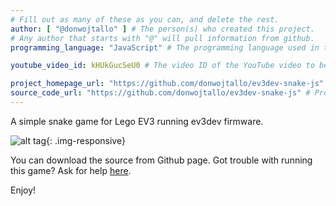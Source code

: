 ```yaml
---
# Fill out as many of these as you can, and delete the rest.
author: [ "@donwojtallo" ] # The person(s) who created this project. 
# Any author that starts with "@" will pull information from github.
programming_language: "JavaScript" # The programming language used in this project

youtube_video_id: kHUkGucSeU0 # The video ID of the YouTube video to be displayed with this post

project_homepage_url: "https://github.com/donwojtallo/ev3dev-snake-js" # Homepage for this project
source_code_url: "https://github.com/donwojtallo/ev3dev-snake-js" # Provide a link to your code
---
```


A simple snake game for Lego EV3 running ev3dev firmware.

![alt tag](https://raw.github.com/donwojtallo/ev3dev-snake-js/master/photo.jpg){: .img-responsive}

You can download the source from Github page.
Got trouble with running this game? Ask for help [here](https://github.com/donwojtallo/ev3dev-snake-js/issues).

Enjoy!
